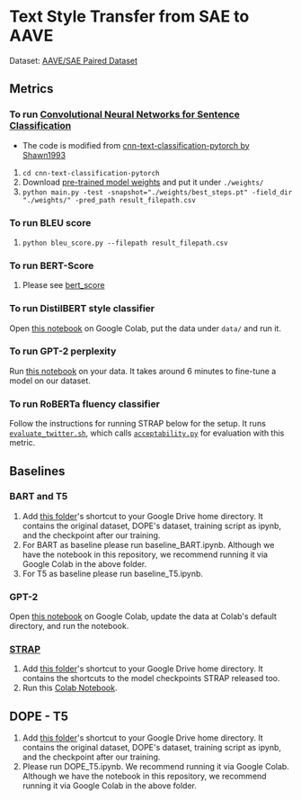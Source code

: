 # Text Style Transfer from SAE to AAVE

Dataset: [AAVE/SAE Paired Dataset](https://github.com/sophiegroenwold/AAVE_SAE_dataset)

## Metrics
### To run [Convolutional Neural Networks for Sentence Classification](https://arxiv.org/pdf/1408.5882.pdf)
* The code is modified from [cnn-text-classification-pytorch by Shawn1993](https://github.com/Shawn1993/cnn-text-classification-pytorch)
1. `cd cnn-text-classification-pytorch`
2. Download [pre-trained model weights](https://drive.google.com/file/d/13UlAdCaZUYjT69Mb8SZYckbntto9QrQY/view?usp=sharing) and put it under `./weights/`
3. `python main.py -test -snapshot="./weights/best_steps.pt" -field_dir "./weights/" -pred_path result_filepath.csv`

### To run BLEU score
1. `python bleu_score.py --filepath result_filepath.csv`

### To run BERT-Score
1. Please see [bert_score](https://github.com/Tiiiger/bert_score)

### To run DistilBERT style classifier
Open [this notebook](https://colab.research.google.com/drive/1bcs5FO68IdXUHSgU5y2psdOTfU5Ve-8E?usp=sharing) on Google Colab, put the data under `data/` and run it.

### To run GPT-2 perplexity
Run [this notebook](https://colab.research.google.com/drive/1io1q0jcPJmaoRtpDnsSWxCX1vKl4EmO8?usp=sharing) on your data.
It takes around 6 minutes to fine-tune a model on our dataset.

### To run RoBERTa fluency classifier
Follow the instructions for running STRAP below for the setup.
It runs [`evaluate_twitter.sh`](https://github.com/tingyulan/Leveraging-Non-Parallel-Text-in-Parallel-Style-Transfer-from-SAE-to-AAVE/blob/main/style-transfer-paraphrase/style_paraphrase/evaluation/scripts/evaluate_twitter.sh), which calls [`acceptability.py`](https://github.com/tingyulan/Leveraging-Non-Parallel-Text-in-Parallel-Style-Transfer-from-SAE-to-AAVE/blob/main/style-transfer-paraphrase/style_paraphrase/evaluation/scripts/acceptability.py) for evaluation with this metric.


## Baselines
### BART and T5
1. Add [this folder](https://drive.google.com/drive/folders/1BzAVyx6XSaOD-gC7ajay7qezBaBggZmU?usp=sharing)'s shortcut to your Google Drive home directory. It contains the original dataset, DOPE's dataset, training script as ipynb, and the checkpoint after our training.
2. For BART as baseline please run baseline_BART.ipynb. Although we have the notebook in this repository, we recommend running it via Google Colab in the above folder.
3. For T5 as baseline please run baseline_T5.ipynb. 

### GPT-2
Open [this notebook](https://colab.research.google.com/drive/1POoRzl9DBb3NsppP-gyeBKR1VxpCvihS?usp=sharing) on Google Colab, update the data at Colab's default directory, and run the notebook.

### [STRAP](https://github.com/martiansideofthemoon/style-transfer-paraphrase)
1. Add [this folder](https://drive.google.com/drive/folders/1fp5sTFtX3ZR9IaCXkk8j0sh4BSrIA5s9?usp=sharing)'s shortcut to your Google Drive home directory. It contains the shortcuts to the model checkpoints STRAP released too.
3. Run this [Colab Notebook](https://colab.research.google.com/drive/1xX1X3Pa_PzBxunE5aRHSoW7rGDFVbjNw?usp=sharing).

## DOPE - T5
1. Add [this folder](https://drive.google.com/drive/folders/1BzAVyx6XSaOD-gC7ajay7qezBaBggZmU?usp=sharing)'s shortcut to your Google Drive home directory. It contains the original dataset, DOPE's dataset, training script as ipynb, and the checkpoint after our training.
2. Please run DOPE_T5.ipynb. We recommend running it via Google Colab. Although we have the notebook in this repository, we recommend running it via Google Colab in the above folder.
